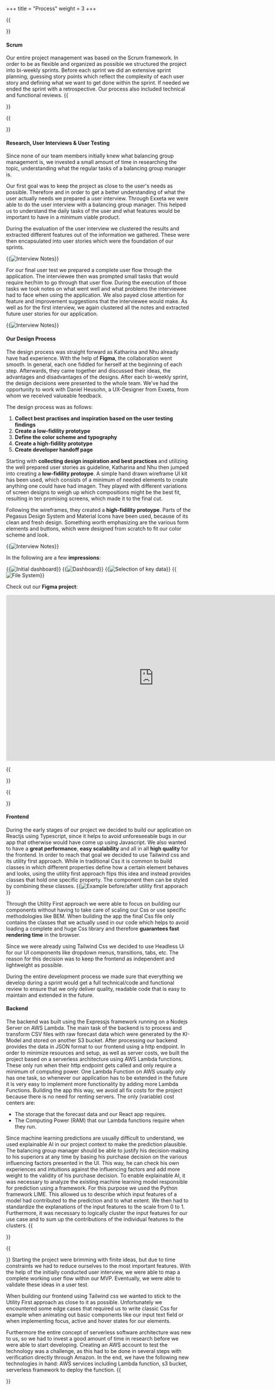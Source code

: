 +++
title = "Process"
weight = 3
+++

{{<section title="General">}}

#### Scrum

Our entire project management was based on the Scrum framework. In order to be as flexible and organized as possible we structured the project into bi-weekly sprints.
Before each sprint we did an extensive sprint planning, guessing story points which reflect the complexity of each user story and defining what we want to get done within the sprint.
If needed we ended the sprint with a retrospective. Our process also included technical and functional reviews.
{{</section>}}

{{<section title="Design">}}

#### Research, User Interviews & User Testing

Since none of our team members initially knew what balancing group management is, we invested a small amount of time in researching the topic, understanding what the regular tasks of a balancing group manager is.

Our first goal was to keep the project as close to the user's needs as possible. Therefore and in order to get a better understanding of what the user actually needs we prepared a user interview.
Through Exxeta we were able to do the user interview with a balancing group manager. This helped us to understand the daily tasks of the user and what features would be important to have in a minimum viable product.

During the evaluation of the user interview we clustered the results and extracted different features out of the information we gathered.
These were then encapsulated into user stories which were the foundation of our sprints.

{{<image src="InterviewNotes.jpg" alt="Interview Notes" caption="Screenshot of our Miro Board - Clustered Interview Notes and Result">}}

For our final user test we prepared a complete user flow through the application. The interviewee then was prompted small tasks that would require her/him to go through that user flow.
During the execution of those tasks we took notes on what went well and what problems the interviewee had to face when using the application.
We also payed close attention for feature and improvement suggestions that the interviewee would make.
As well as for the first interview, we again clustered all the notes and extracted future user stories for our application.

{{<image src="UserTestNotes.jpg" alt="Interview Notes" caption="Screenshot of our Miro Board - Guideline, Clustered User Test Notes and Result">}}

#### Our Design Process

The design process was straight forward as Katharina and Nhu already have had experience. With the help of **Figma**, the collaboration went smooth. In general, each one fiddled for herself at the beginning of each step. Afterwards, they came together and discussed their ideas, the advantages and disadvantages of the designs. After each bi-weekly sprint, the design decisions were presented to the whole team. We've had the opportunity to work with Daniel Heusohn, a UX-Designer from Exxeta, from whom we received valueable feedback.

The design process was as follows:

1. **Collect best practises and inspiration based on the user testing findings**
2. **Create a low-fidility prototype**
3. **Define the color scheme and typography**
4. **Create a high-fidility prototype**
5. **Create developer handoff page**

Starting with **collecting design inspiration and best practices** and utilizing the well prepared user stories as guideline, Katharina and Nhu then jumped into creating a **low-fidility protoype**. A simple hand drawn wireframe UI kit has been used, which consists of a minimum of needed elements to create anything one could have had imagen. They played with different variations of screen designs to weigh up which compositions might be the best fit, resulting in ten promising screens, which made it to the final cut.

Following the wireframes, they created a **high-fidility protoype**. Parts of the Pegasus Design System and Material Icons have been used, because of its clean and fresh design. Something worth emphasizing are the various form elements and buttons, which were designed from scratch to fit our color scheme and look.

{{<image src="FormElementsButtons.png" alt="Interview Notes" caption="Snippet of our Figma Project - Components (Form Elements and Buttons)">}}

In the following are a few **impressions**:

{{<image src="InitDashboard.png" alt="Initial dashboard" caption="Initial Dashboard">}}
{{<image src="Dashboard.png" alt="Dashboard" caption="Dashboard">}}
{{<image src="Modal.png" alt="Selection of key data" caption="Key data selection">}}
{{<image src="Dateien.png" alt="File System" caption="File System">}}

Check out our **Figma project**:
<iframe style="border: 1px solid rgba(0, 0, 0, 0.1);" width="800" height="450" src="https://www.figma.com/embed?embed_host=share&url=https%3A%2F%2Fwww.figma.com%2Ffile%2FCXp4b3vkUo48gMpkguhuVJ%2FiBKM%3Fnode-id%3D197%253A78727" allowfullscreen></iframe>

{{</section>}}

{{<section title="Development">}}

#### Frontend
During the early stages of our project we decided to build our application on Reactjs using Typescript, since it helps to avoid unforeseeable bugs in our app that otherwise would have come up using Javascript.
We also wanted to have a **great performance**, **easy scalability** and all in all **high quality** for the frontend.
In order to reach that goal we decided to use Tailwind css and its utility first approach. While in traditional Css it is common to build classes in which different properties define how a certain element behaves and looks,
using the utility first approach flips this idea and instead provides classes that hold one specific property. The component then can be styled by combining these classes.
{{<image src="UfBeforeAfter.png" alt="Example before/after utility first apporach" caption="Markup example before and after Utility First">}}

Through the Utility First approach we were able to focus on building our components without having to take care of scaling our Css or use specific methodologies like BEM.
When building the app the final Css file only contains the classes that we actually used in our code which helps to avoid loading a complete and huge Css library and therefore **guarantees fast rendering time** in the browser.

Since we were already using Tailwind Css we decided to use Headless Ui for our UI components like dropdown menus, transitions, tabs, etc. The reason for this decision was to keep the frontend as independent and lightweight as possible.

During the entire development process we made sure that everything we develop during a sprint would get a full technical/code and functional review to ensure that we only deliver quality, readable code that is easy to maintain and extended in the future.

#### Backend
The backend was built using the Expressjs framework running on a Nodejs Server on AWS Lambda. The main task of the backend is to process and transform CSV files with raw forecast data which were generated by the KI-Model and stored on another S3 bucket. After processing our backend provides the data in JSON format to our frontend using a http endpoint.
In order to minimize resources and setup, as well as server costs, we built the project based on a serverless architecture using AWS Lambda functions. These only run when their http endpoint gets called and only require a minimum of computing power. One Lambda Function on AWS usually only has one task, so whenever our application has to be extended in the future it is very easy to implement more functionality by adding more Lambda Functions.
Building the app this way, we avoid all fix costs for the project because there is no need for renting servers. The only (variable) cost centers are:
- The storage that the forecast data and our React app requires.
- The Computing Power (RAM) that our Lambda functions require when they run.

Since machine learning predictions are usually difficult to understand, we used explainable AI in our project context to make the prediction plausible. The balancing group manager should be able to justify his decision-making to his superiors at any time by basing his purchase decision on the various influencing factors presented in the UI. This way, he can check his own experiences and intuitions against the influencing factors and add more weight to the validity of his purchase decision. To enable explainable AI, it was necessary to analyze the existing machine learning model responsible for prediction using a framework. For this purpose we used the Python framework LIME. This allowed us to describe which input features of a model had contributed to the prediction and to what extent. We then had to standardize the explanations of the input features to the scale from 0 to 1. Furthermore, it was necessary to logically cluster the input features for our use case and to sum up the contributions of the individual features to the clusters.
{{</section>}}


{{<section title="Challenges">}}
Starting the project were brimming with finite ideas, but due to time constraints we had to reduce ourselves to the most important features. With the help of the initially conducted user interview, we were able to map a complete working user flow within our MVP. Eventually, we were able to validate these ideas in a user test.

When building our frontend using Tailwind css we wanted to stick to the Utility First approach as close to it as possible. Unfortunately we encountered some edge cases that required us to write classic Css for example when animating out basic components like our input text field or when implementing focus, active and hover states for our elements.

Furthermore the entire concept of serverless software architecture was new to us, so we had to invest a good amount of time in research before we were able to start developing. Creating an AWS account to test the technology was a challenge, as this had to be done in several steps with verification directly through Amazon. In the end, we have the following new technologies in hand: AWS services including Lambda function, s3 bucket, serverless framework to deploy the function.
{{</section>}}

